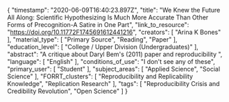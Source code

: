 {
    "timestamp": "2020-06-09T16:40:23.897Z",
    "title": "We Knew the Future All Along: Scientific Hypothesizing Is Much More Accurate Than Other Forms of Precognition-A Satire in One Part",
    "link_to_resource": "https://doi.org/10.11772F1745691612441216",
    "creators": [
        "Arina K Bones"
    ],
    "material_type": [
        "Primary Source",
        "Reading",
        "Paper"
    ],
    "education_level": [
        "College / Upper Division (Undergraduates)"
    ],
    "abstract": "A critique about Daryl Bem's (2011) paper and reproducibility ",
    "language": [
        "English"
    ],
    "conditions_of_use": "I don't see any of these",
    "primary_user": [
        "Student"
    ],
    "subject_areas": [
        "Applied Science",
        "Social Science"
    ],
    "FORRT_clusters": [
        "Reproducibility and Replicability Knowledge",
        "Replication Research"
    ],
    "tags": [
        "Reproducibility Crisis and Credibility Revolution",
        "Open Science"
    ]
}